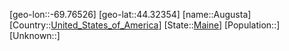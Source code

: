 ﻿---
location: [44.32354,-69.76526]
type: City
tags:
- geo/City


SpocWebEntityId: 14170
isDeleted: false
confidential: public

---
[geo-lon::-69.76526]
[geo-lat::44.32354]
[name::Augusta]
[Country::[United_States_of_America](geo/Continent/North-America/United_States_of_America.md)]
[State::[Maine](geo/Continent/North-America/United_States_of_America/Maine.md)]
[Population::]
[Unknown::]


